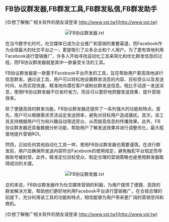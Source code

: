 ## **FB协议群发器,FB群发工具,FB群发私信,FB群发助手**

[😍想了解推广相关软件的朋友请登录 http://www.vst.tw](http://www.vst.tw)

 <center><img src="https://vst.tw/MP4/tuiguang/png/4.png" alt="FB协议群发器.txt"></center>

在当今数字化时代，社交媒体已成为企业推广和营销的重要渠道，而Facebook作为全球最大的社交平台之一，更是吸引了众多企业和个人用户。为了更有效地利用Facebook进行营销推广，许多人开始寻找自动化工具来简化和优化群发信息的过程，而FB协议群发器就是其中一款备受关注的工具。

FB协议群发器是一款基于Facebook平台开发的工具，旨在帮助用户更高效地进行信息群发。通过该工具，用户可以轻松地设置群发消息的内容、目标受众以及发送时间，从而实现快速、精准地向潜在客户或粉丝群发送信息。相比手动逐一发送消息，使用FB协议群发器不仅省时省力，而且可以更好地把握发送效果，提升营销效率。

除了便捷高效的群发功能，FB协议群发器还提供了一系列强大的功能和特点。首先，用户可以根据需求灵活设定发送频率，避免对目标用户造成骚扰。其次，该工具支持根据用户行为和兴趣自动筛选受众，从而提高信息的传播效果。此外，FB协议群发器还具备数据分析功能，帮助用户了解发送效果并进行调整优化，最大程度地提升营销ROI。

然而，正如任何其他自动化工具一样，使用FB协议群发器也需要谨慎。在进行群发前，用户应确保所发送内容符合Facebook的使用规定，避免触犯平台规定而导致账号被封禁。此外，精准定位目标受众、制定合理的营销策略也是使用群发器取得成功的关键。

 <center><img src="https://vst.tw/MP4/tuiguang/png/1.png" alt="FB协议群发器.txt"></center>

总的来说，FB协议群发器作为社交媒体营销的利器，为用户提供了便捷、高效的群发解决方案，帮助他们更好地利用Facebook平台进行营销推广。在合规合理的前提下，充分利用该工具的功能和特点，相信能够为用户带来更广阔的营销空间和商机。

[😍想了解推广相关软件的朋友请登录 http://www.vst.tw](http://www.vst.tw)



